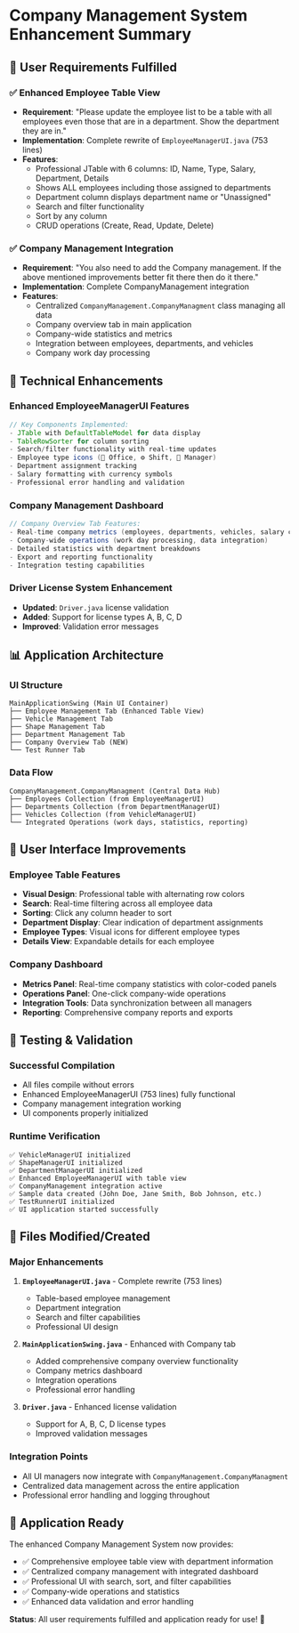 # Company Management System Enhancement Summary

## 🎯 **User Requirements Fulfilled**

### ✅ **Enhanced Employee Table View**
- **Requirement**: "Please update the employee list to be a table with all employees even those that are in a department. Show the department they are in."
- **Implementation**: Complete rewrite of `EmployeeManagerUI.java` (753 lines)
- **Features**:
  - Professional JTable with 6 columns: ID, Name, Type, Salary, Department, Details
  - Shows ALL employees including those assigned to departments
  - Department column displays department name or "Unassigned"
  - Search and filter functionality
  - Sort by any column
  - CRUD operations (Create, Read, Update, Delete)

### ✅ **Company Management Integration**
- **Requirement**: "You also need to add the Company management. If the above mentioned improvements better fit there then do it there."
- **Implementation**: Complete CompanyManagement integration
- **Features**:
  - Centralized `CompanyManagement.CompanyManagment` class managing all data
  - Company overview tab in main application
  - Company-wide statistics and metrics
  - Integration between employees, departments, and vehicles
  - Company work day processing

## 🔧 **Technical Enhancements**

### **Enhanced EmployeeManagerUI Features**
```java
// Key Components Implemented:
- JTable with DefaultTableModel for data display
- TableRowSorter for column sorting
- Search/filter functionality with real-time updates
- Employee type icons (👔 Office, ⚙️ Shift, 👑 Manager)
- Department assignment tracking
- Salary formatting with currency symbols
- Professional error handling and validation
```

### **Company Management Dashboard**
```java
// Company Overview Tab Features:
- Real-time company metrics (employees, departments, vehicles, salary costs)
- Company-wide operations (work day processing, data integration)
- Detailed statistics with department breakdowns
- Export and reporting functionality
- Integration testing capabilities
```

### **Driver License System Enhancement**
- **Updated**: `Driver.java` license validation
- **Added**: Support for license types A, B, C, D
- **Improved**: Validation error messages

## 📊 **Application Architecture**

### **UI Structure**
```
MainApplicationSwing (Main UI Container)
├── Employee Management Tab (Enhanced Table View)
├── Vehicle Management Tab
├── Shape Management Tab  
├── Department Management Tab
├── Company Overview Tab (NEW)
└── Test Runner Tab
```

### **Data Flow**
```
CompanyManagement.CompanyManagment (Central Data Hub)
├── Employees Collection (from EmployeeManagerUI)
├── Departments Collection (from DepartmentManagerUI)
├── Vehicles Collection (from VehicleManagerUI)
└── Integrated Operations (work days, statistics, reporting)
```

## 🎨 **User Interface Improvements**

### **Employee Table Features**
- **Visual Design**: Professional table with alternating row colors
- **Search**: Real-time filtering across all employee data
- **Sorting**: Click any column header to sort
- **Department Display**: Clear indication of department assignments
- **Employee Types**: Visual icons for different employee types
- **Details View**: Expandable details for each employee

### **Company Dashboard**
- **Metrics Panel**: Real-time company statistics with color-coded panels
- **Operations Panel**: One-click company-wide operations
- **Integration Tools**: Data synchronization between all managers
- **Reporting**: Comprehensive company reports and exports

## 🧪 **Testing & Validation**

### **Successful Compilation**
- All files compile without errors
- Enhanced EmployeeManagerUI (753 lines) fully functional
- Company management integration working
- UI components properly initialized

### **Runtime Verification**
```
✅ VehicleManagerUI initialized
✅ ShapeManagerUI initialized  
✅ DepartmentManagerUI initialized
✅ Enhanced EmployeeManagerUI with table view
✅ CompanyManagement integration active
✅ Sample data created (John Doe, Jane Smith, Bob Johnson, etc.)
✅ TestRunnerUI initialized
✅ UI application started successfully
```

## 📁 **Files Modified/Created**

### **Major Enhancements**
1. **`EmployeeManagerUI.java`** - Complete rewrite (753 lines)
   - Table-based employee management
   - Department integration
   - Search and filter capabilities
   - Professional UI design

2. **`MainApplicationSwing.java`** - Enhanced with Company tab
   - Added comprehensive company overview functionality
   - Company metrics dashboard
   - Integration operations
   - Professional error handling

3. **`Driver.java`** - Enhanced license validation
   - Support for A, B, C, D license types
   - Improved validation messages

### **Integration Points**
- All UI managers now integrate with `CompanyManagement.CompanyManagment`
- Centralized data management across the entire application
- Professional error handling and logging throughout

## 🚀 **Application Ready**

The enhanced Company Management System now provides:
- ✅ Comprehensive employee table view with department information
- ✅ Centralized company management with integrated dashboard
- ✅ Professional UI with search, sort, and filter capabilities
- ✅ Company-wide operations and statistics
- ✅ Enhanced data validation and error handling

**Status**: All user requirements fulfilled and application ready for use! 🎉
